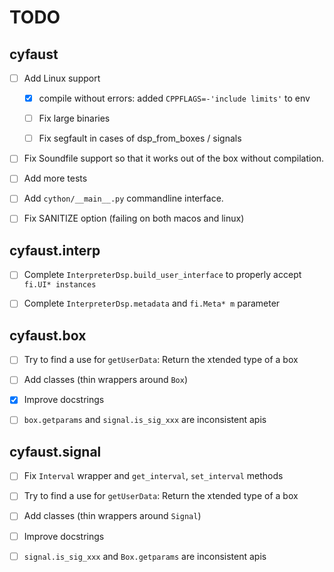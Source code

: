 # TODO


##  cyfaust

- [ ] Add Linux support

	- [x] compile without errors: added `CPPFLAGS=-'include limits'` to env

	- [ ] Fix large binaries

	- [ ] Fix segfault in cases of dsp_from_boxes / signals

- [ ] Fix Soundfile support so that it works out of the box without compilation.

- [ ] Add more tests

- [ ] Add `cython/__main__.py` commandline interface.

- [ ] Fix SANITIZE option (failing on both macos and linux)


## cyfaust.interp

- [ ] Complete `InterpreterDsp.build_user_interface` to properly accept `fi.UI* instances`

- [ ] Complete `InterpreterDsp.metadata` and `fi.Meta* m` parameter


## cyfaust.box

- [ ] Try to find a use for `getUserData`: Return the xtended type of a box

- [ ] Add classes (thin wrappers around `Box`)

- [x] Improve docstrings

- [ ] `box.getparams` and `signal.is_sig_xxx` are inconsistent apis


## cyfaust.signal

- [ ] Fix `Interval` wrapper and `get_interval`, `set_interval` methods

- [ ] Try to find a use for `getUserData`: Return the xtended type of a box

- [ ] Add classes (thin wrappers around `Signal`)

- [ ] Improve docstrings

- [ ] `signal.is_sig_xxx` and `Box.getparams` are inconsistent apis
